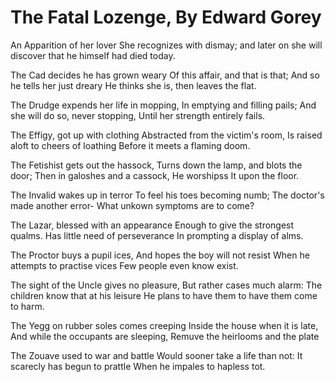 
# The Fatal Lozenge, By Edward Gorey

An Apparition of her lover She recognizes with dismay;
and later on she will discover that he himself had died today.

The Cad decides he has grown weary Of this affair, and that is that;
And so he tells her just dreary He thinks she is, then leaves the flat.

The Drudge expends her life in mopping, In emptying and filling pails;
And she will do so, never stopping, Until her strength entirely fails.

The Effigy, got up with clothing Abstracted from the victim's room,
Is raised aloft to cheers of loathing Before it meets a flaming doom.

The Fetishist gets out the hassock, Turns down the lamp, and blots the door;
Then in galoshes and a cassock, He worshipss It upon the floor.

The Invalid wakes up in terror To feel his toes becoming numb;
The doctor's made another error- What unkown symptoms are to come?

The Lazar, blessed with an appearance
Enough to give the strongest qualms.
Has little need of perseverance
In prompting a display of alms.

The Proctor buys a pupil ices, And hopes the boy will not resist
When he attempts to practise vices Few people even know exist.

The sight of the Uncle gives no pleasure,
But rather cases much alarm:
The children know that at his leisure
He plans to have them to have them come to harm.

 The Yegg on rubber soles comes creeping
 Inside the house when it is late,
 And while the occupants are sleeping,
 Remuve the heirlooms and the plate

 The Zouave used to war and battle
 Would sooner take a life than not:
 It scarecly has begun to prattle
 When he impales to hapless tot.
